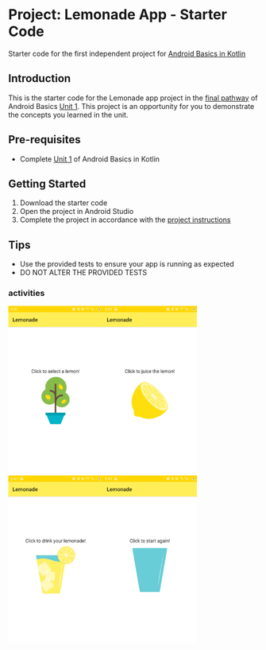 Project: Lemonade App - Starter Code
==================================

Starter code for the first independent project for [Android Basics in Kotlin](https://developer.android.com/courses/android-basics-kotlin/course)

Introduction
------------

This is the starter code for the Lemonade app project in the [final pathway](https://developer.android.com/courses/pathways/android-basics-kotlin-four) of Android Basics [Unit 1](https://developer.android.com/courses/android-basics-kotlin/unit-1). This project is an opportunity for you to demonstrate the concepts you learned in the unit.

Pre-requisites
--------------

- Complete [Unit 1](https://developer.android.com/courses/android-basics-kotlin/unit-1) of Android Basics in Kotlin

Getting Started
---------------

1. Download the starter code
2. Open the project in Android Studio
3. Complete the project in accordance with the [project instructions](https://developer.android.com/codelabs/basic-android-kotlin-training-project-lemonade)

Tips
----

- Use the provided tests to ensure your app is running as expected
- DO NOT ALTER THE PROVIDED TESTS

<h3> activities </h3>

<img src="https://github.com/facinetm14/Apk-lemonade/blob/master/Screenshot_20220914-204108_Lemonade%5B1%5D.jpg" width="190" margin-right="10px"><img src="https://github.com/facinetm14/Apk-lemonade/blob/master/Screenshot_20220914-204110_Lemonade%5B1%5D.jpg" width="190" margin-right="10px"><img src="https://github.com/facinetm14/Apk-lemonade/blob/master/Screenshot_20220914-204115_Lemonade%5B1%5D.jpg" width="190" margin-right="10px"><img src="https://github.com/facinetm14/Apk-lemonade/blob/master/Screenshot_20220914-204117_Lemonade%5B1%5D.jpg" width="190">
